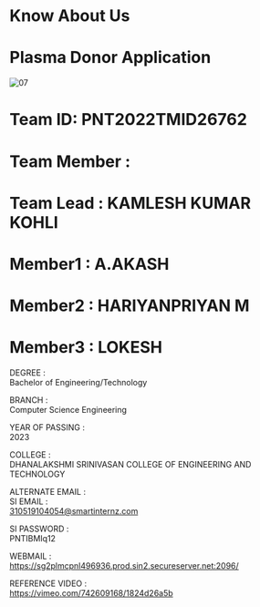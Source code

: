 # Know About Us
# Plasma Donor Application

![07](https://user-images.githubusercontent.com/93222536/202224210-cd6ad5f8-13c4-43fc-9175-2b640ee72281.png)



# Team ID:  PNT2022TMID26762

# Team Member :
# Team Lead : KAMLESH KUMAR KOHLI
#  Member1 : A.AKASH
#  Member2 : HARIYANPRIYAN M
#  Member3 : LOKESH 
  

DEGREE	:	
Bachelor of Engineering/Technology

BRANCH	:	
Computer Science Engineering

YEAR OF PASSING	:	
2023

COLLEGE	:	
DHANALAKSHMI SRINIVASAN COLLEGE OF ENGINEERING AND TECHNOLOGY

ALTERNATE EMAIL	:	
SI EMAIL	:	
310519104054@smartinternz.com

SI PASSWORD	:	
PNTIBMIq12

WEBMAIL	:	
https://sg2plmcpnl496936.prod.sin2.secureserver.net:2096/

REFERENCE VIDEO	:	
https://vimeo.com/742609168/1824d26a5b

